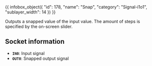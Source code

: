 {{ infobox_object({
	"id": 178,
	"name": "Snap",
	"category": "Signal-i1o1",
	"sublayer_width": 14
}) }}

Outputs a snapped value of the input value. The amount of steps is specified by the on-screen slider.

## Socket information
- **`IN0`**: Input signal
- **`OUT0`**: Snapped output signal